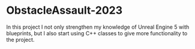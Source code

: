 # ObstacleAssault-2023
In this project I not only strengthen my knowledge of Unreal Engine 5 with blueprints, but I also start using C++ classes to give more functionality to the project.
